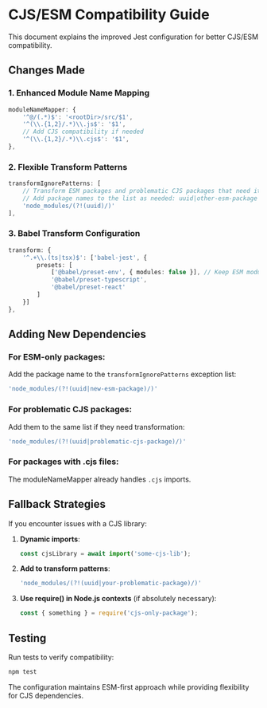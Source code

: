 # CJS/ESM Compatibility Guide

This document explains the improved Jest configuration for better CJS/ESM compatibility.

## Changes Made

### 1. Enhanced Module Name Mapping
```typescript
moduleNameMapper: {
    '^@/(.*)$': '<rootDir>/src/$1',
    '^(\\.{1,2}/.*)\\.js$': '$1',
    // Add CJS compatibility if needed
    '^(\\.{1,2}/.*)\\.cjs$': '$1',
},
```

### 2. Flexible Transform Patterns
```typescript
transformIgnorePatterns: [
    // Transform ESM packages and problematic CJS packages that need it
    // Add package names to the list as needed: uuid|other-esm-package|problematic-cjs-package
    'node_modules/(?!(uuid)/)'
],
```

### 3. Babel Transform Configuration
```typescript
transform: {
    '^.+\\.(ts|tsx)$': ['babel-jest', { 
        presets: [
            ['@babel/preset-env', { modules: false }], // Keep ESM modules
            '@babel/preset-typescript',
            '@babel/preset-react'
        ]
    }]
},
```

## Adding New Dependencies

### For ESM-only packages:
Add the package name to the `transformIgnorePatterns` exception list:
```typescript
'node_modules/(?!(uuid|new-esm-package)/)'
```

### For problematic CJS packages:
Add them to the same list if they need transformation:
```typescript
'node_modules/(?!(uuid|problematic-cjs-package)/)'
```

### For packages with .cjs files:
The moduleNameMapper already handles `.cjs` imports.

## Fallback Strategies

If you encounter issues with a CJS library:

1. **Dynamic imports**: 
   ```typescript
   const cjsLibrary = await import('some-cjs-lib');
   ```

2. **Add to transform patterns**:
   ```typescript
   'node_modules/(?!(uuid|your-problematic-package)/)'
   ```

3. **Use require() in Node.js contexts** (if absolutely necessary):
   ```typescript
   const { something } = require('cjs-only-package');
   ```

## Testing

Run tests to verify compatibility:
```bash
npm test
```

The configuration maintains ESM-first approach while providing flexibility for CJS dependencies.
